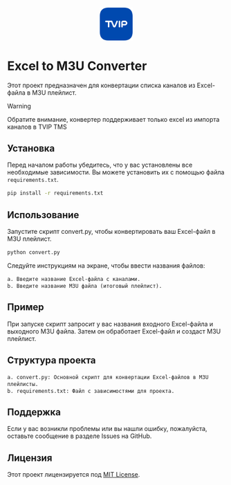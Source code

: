 <p align="center">
    <img src='assets/tvip-logo.png' alt='Логотип' width='15%'>
</p>

# Excel to M3U Converter

Этот проект предназначен для конвертации списка каналов из Excel-файла в M3U плейлист.

> [!WARNING]
> Обратите внимание, конвертер поддерживает только excel из импорта каналов в TVIP TMS

## Установка

Перед началом работы убедитесь, что у вас установлены все необходимые зависимости. Вы можете установить их с помощью файла `requirements.txt`.

```bash
pip install -r requirements.txt
```

## Использование

Запустите скрипт convert.py, чтобы конвертировать ваш Excel-файл в M3U плейлист.

```bash
python convert.py
```

Следуйте инструкциям на экране, чтобы ввести названия файлов:

    a. Введите название Excel-файла с каналами.
    b. Введите название M3U файла (итоговый плейлист).

## Пример

При запуске скрипт запросит у вас названия входного Excel-файла и выходного M3U файла. Затем он обработает Excel-файл и создаст M3U плейлист.

## Структура проекта

    a. convert.py: Основной скрипт для конвертации Excel-файлов в M3U плейлисты.
    b. requirements.txt: Файл с зависимостями для проекта.

## Поддержка

Если у вас возникли проблемы или вы нашли ошибку, пожалуйста, оставьте сообщение в разделе Issues на GitHub.

## Лицензия

Этот проект лицензируется под [MIT License](https://github.com/reques6e/TVIPChannelToM3u/blob/main/README.md).

